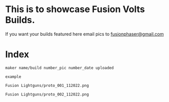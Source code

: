 
# This is to showcase Fusion Volts Builds. 

If you want your builds featured here email pics to fusionphaser@gmail.com

# Index 

    maker name/build number_pic number_date uploaded

    example

    Fusion Lightguns/proto_001_112022.png

    Fusion Lightguns/proto_002_112022.png


